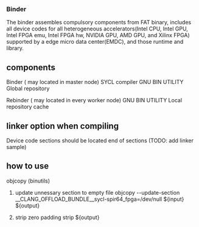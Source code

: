 ### Binder ###
The binder assembles compulsory components from FAT binary, includes all device codes for all heterogeneous accelerators(Intel CPU, Intel GPU, Intel FPGA emu, Intel FPGA hw, NVIDIA GPU, AMD GPU, and Xilinx FPGA) supported by a edge micro data center(EMDC), and those runtime and library.

## components ##
Binder ( may located in master node)
SYCL compiler
GNU BIN UTILITY
Global repository

Rebinder ( may located in every worker node)
GNU BIN UTILITY
Local repository cache

## linker option when compiling ##
Device code sections should be located end of sections
(TODO: add linker sample)

## how to use ##
objcopy (binutils)

1. update unnessary section to empty file
objcopy --update-section __CLANG_OFFLOAD_BUNDLE__sycl-spir64_fpga=/dev/null ${input} ${output}

2. strip zero padding 
strip ${output}
